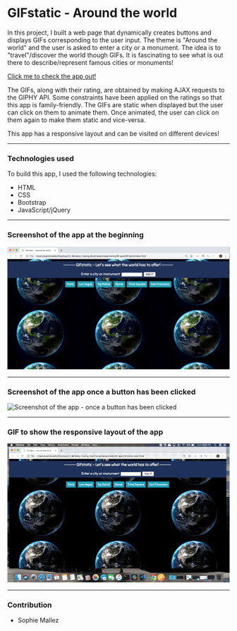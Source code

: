 # GIFstatic - Around the world

In this project, I built a web page that dynamically creates buttons and displays GIFs corresponding to the user input. The theme is "Around the world" and the user is asked to enter a city or a monument. The idea is to "travel"/discover the world though GIFs. It is fascinating to see what is out there to describe/represent famous cities or monuments!

[Click me to check the app out!](https://sophm.github.io/GIFstatic/)

The GIFs, along with their rating, are obtained by making AJAX requests to the GIPHY API. Some constraints have been applied on the ratings so that this app is family-friendly. The GIFs are static when displayed but the user can click on them to animate them. Once animated, the user can click on them again to make them static and vice-versa.

This app has a responsive layout and can be visited on different devices!

---

### Technologies used

To build this app, I used the following technologies:
- HTML
- CSS
- Bootstrap
- JavaScript/jQuery

---

### Screenshot of the app at the beginning

![Screenshot of the app at the beginning](https://github.com/SophM/GIFstatic/blob/master/assets/screenshot_gif_for_readme/screenshot-beginning.png?raw=true)

---

### Screenshot of the app once a button has been clicked

![Screenshot of the app - once a button has been clicked](https://github.com/SophM/GIFstatic/blob/master/assets/screenshot_gif_for_readme/screenshot-button-clicked.png?raw=true)

---

### GIF to show the responsive layout of the app

![GIF to show the responsive layout of the app](https://github.com/SophM/GIFstatic/blob/master/assets/screenshot_gif_for_readme/gif_show_responsive_layout.gif?raw=true)

--- 

### Contribution

- Sophie Mallez